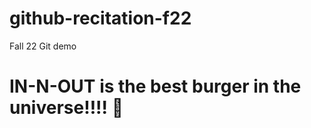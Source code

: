 # github-recitation-f22
Fall 22 Git demo
# IN-N-OUT is the best burger in the universe!!!! :rocket:
